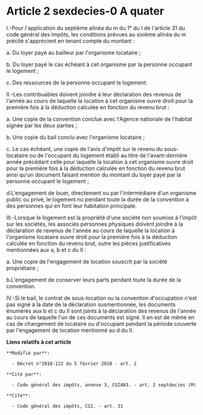 # Article 2 sexdecies-0 A quater

I.-Pour l'application du septième alinéa du m du 1° du I de l'article 31 du code général des impôts, les conditions prévues
au sixième alinéa du m précité s'apprécient en tenant compte du montant : 

a. Du loyer payé au bailleur par l'organisme locataire ; 

b. Du loyer payé le cas échéant à cet organisme par la personne occupant le logement ; 

c. Des ressources de la personne occupant le logement. 

II.-Les contribuables doivent joindre à leur déclaration des revenus de l'année au cours de laquelle la location à cet
organisme ouvre droit pour la première fois à la déduction calculée en fonction du revenu brut : 

a. Une copie de la convention conclue avec l'Agence nationale de l'habitat signée par les deux parties ; 

b. Une copie du bail conclu avec l'organisme locataire ; 

c. Le cas échéant, une copie de l'avis d'impôt sur le revenu du sous-locataire ou de l'occupant du logement établi au titre
de l'avant-dernière année précédant celle pour laquelle la location à cet organisme ouvre droit pour la première fois à la
déduction calculée en fonction du revenu brut ainsi qu'un document faisant mention du montant du loyer payé par la personne
occupant le logement ; 

d.L'engagement de louer, directement ou par l'intermédiaire d'un organisme public ou privé, le logement nu pendant toute la
durée de la convention à des personnes qui en font leur habitation principale. 

III.-Lorsque le logement est la propriété d'une société non soumise à l'impôt sur les sociétés, les associés personnes
physiques doivent joindre à la déclaration de revenus de l'année au cours de laquelle la location à l'organisme locataire
ouvre droit pour la première fois à la déduction calculée en fonction du revenu brut, outre les pièces justificatives
mentionnées aux a, b et c du II : 

a. Une copie de l'engagement de location souscrit par la société propriétaire ; 

b.L'engagement de conserver leurs parts pendant toute la durée de la convention. 

IV.-Si le bail, le contrat de sous-location ou la convention d'occupation n'est pas signé à la date de la déclaration
susmentionnée, les documents énumérés aux b et c du II sont joints à la déclaration des revenus de l'année au cours de
laquelle l'un de ces documents est signé. Il en est de même en cas de changement de locataire ou d'occupant pendant la
période couverte par l'engagement de location mentionné au d du II.

**Liens relatifs à cet article**

	**Modifié par**:

	  - Décret n°2010-122 du 5 février 2010 - art. 2

	**Cité par**:

	  - Code général des impôts, annexe 3, CGIAN3. - art. 2 septdecies (M)

	**Cite**:

	  - Code général des impôts, CGI. - art. 31
